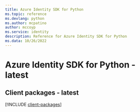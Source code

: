```yaml
---
title: Azure Identity SDK for Python
ms.topic: reference
ms.devlang: python
ms.author: mcpatino
author: mccoyp
ms.service: identity
description: Reference for Azure Identity SDK for Python
ms.data: 10/26/2022
---
```

# Azure Identity SDK for Python - latest

## Client packages - latest
[!INCLUDE [client-packages](identity-client-index.md)]